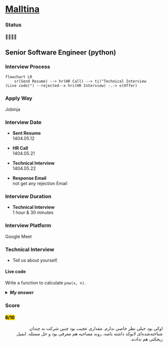# [Malltina](https://malltina.com/)

### Status
#### 📜📞🔧❌

## Senior Software Engineer (python)

### Interview Process
```mermaid
flowchart LR
    sr(Send Resume) --> hr(HR Call) --> ti("Technical Interview
(Live code)") --rejected--x hri(HR Interview) -.-> o(Offer)
```

### Apply Way
Jobinja

### Interview Date

- **Sent Resume**<br />1404.05.12

- **HR Call**<br />1404.05.21

- **Technical Interview**<br />1404.05.22

- **Response Email**<br /> not get any rejection Email

### Interview Duration
- **Technical Interview**<br />1 hour & 30 minutes

### Interview Platform
Google Meet

### Technical Interview
- Tell us about yourself.

#### Live code

Write a function to calculate `pow(x, n)`.
<details>
<summary style="font-size:14px"><b><em>My answer</em></b></summary>
<div style="border:2px dashed #4a5568; padding:12px; border-radius:6px; margin-top:8px;  background-color: rgba(74,85,104,0.15);">

```python
import sys

def pow(x: float, n: int) -> float:
    res = 1
    if n == 0:
        return res
    while n > 0:
        if n % 2 == 1:
            res *= x
        x *=x
        n >>= 1
    return res

x = 10000
n = 20000
ans = pow(x, n)
print(ans)
```
</div>
</details>

### Score
<h4><mark style="background-color:#ffd700">6/10</mark></h4>
<p dir="rtl">
اوکی بود خیلی نظر خاصی ندارم. مقداری عجیب بود چنین شرکت نه چندان شناخته‌شده‌ای لایوکد داشته باشه. روند مصاحبه هم معرفی بود و حل مسئله. ایمیل ریجکتی هم ندادند.
</p>
